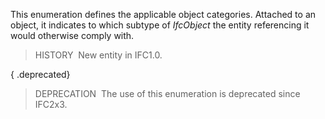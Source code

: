 This enumeration defines the applicable object categories. Attached to an object, it indicates to which subtype of _IfcObject_ the entity referencing it would otherwise comply with.

> HISTORY&nbsp; New entity in IFC1.0.

{ .deprecated}
> DEPRECATION&nbsp; The use of this enumeration is deprecated since IFC2x3.